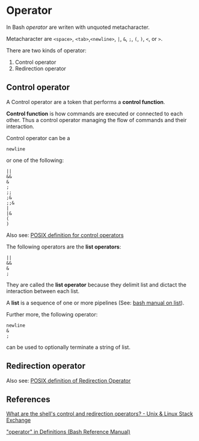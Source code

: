 # Operator

In Bash *operator* are writen with unquoted metacharacter. 

Metacharacter are `<space>`, `<tab>`,`<newline>`, `|`, `&`, `;`, `(`, `)`, `<`, or `>`. 

There are two kinds of operator:

1. Control operator
2. Redirection operator

## Control operator

A Control operator are a token that performs a **control function**. 

**Control function** is how commands are executed or connected to each other. Thus a control operator managing the flow of commands and their interaction.

Control operator can be a 

```
newline
``` 
or one of the following: 

```
|| 
&&
&
;
;;
;&
;;&
| 
|&
(
)
```

Also see: [POSIX definition for control operators](https://pubs.opengroup.org/onlinepubs/9699919799/basedefs/V1_chap03.html#tag_03_113)

The following operators are the **list operators**:
```
|| 
&&
&
;
```
They are called the **list operator** because they delimit list and dictact the interaction between each list.

A **list** is a sequence of one or more pipelines (See: [bash manual on list](https://www.gnu.org/software/bash/manual/html_node/Lists.html)).

Further more, the following operator:
```
newline
&
;
```
can be used to optionally terminate a string of list.


## Redirection operator

Also see: [POSIX definition of Redirection Operator](https://pubs.opengroup.org/onlinepubs/9699919799.2016edition/basedefs/V1_chap03.html#tag_03_318)

## References
 
[What are the shell's control and redirection operators? - Unix & Linux Stack Exchange](https://unix.stackexchange.com/questions/159513/what-are-the-shells-control-and-redirection-operators) 

["operator" in Definitions (Bash Reference Manual)](https://www.gnu.org/software/bash/manual/html_node/Definitions.html#index-operator_002c-shell) 

